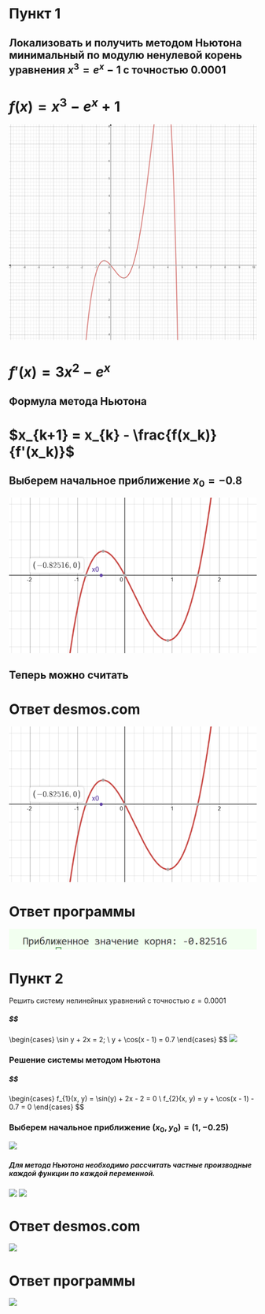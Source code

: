 # Пункт 1
## Локализовать и получить методом Ньютона минимальный по модулю ненулевой корень уравнения $x^3 = e^x - 1$ с точностью 0.0001

#                              $f(x) = x^3 - e^x + 1$
![](Скрины%20ЧМ/Pasted%20image%2020241112172728.png)
#                               $f'(x) = 3x^2 - e^x$
## Формула метода Ньютона
#                              $x_{k+1} = x_{k} - \frac{f(x_k)}{f'(x_k)}$
## Выберем начальное приближение $x_0 = -0.8$
![](Скрины%20ЧМ/Pasted%20image%2020241112175456.png)

## Теперь можно считать

# Ответ desmos.com
![](Скрины%20ЧМ/Pasted%20image%2020241112175456.png)
# Ответ программы
![](Скрины%20ЧМ/Pasted%20image%2020241112182613.png)

# Пункт 2
Решить систему нелинейных уравнений с точностью $\varepsilon = 0.0001$
##### $$
\begin{cases} \sin y + 2x = 2; \\
y + \cos(x - 1) = 0.7
\end{cases}
$$
![](Скрины%20ЧМ/Pasted%20image%2020241112170938.png)
### Решение системы методом Ньютона
##### $$
\begin{cases}
f_{1}(x, y) = \sin(y) + 2x - 2 = 0 \\
f_{2}(x, y) = y + \cos(x - 1) - 0.7 = 0 
\end{cases}
$$
### Выберем начальное приближение $(x_{0}, y_{0}) = (1, -0.25)$
![](Скрины%20ЧМ/Pasted%20image%2020241112171612.png)
##### Для метода Ньютона необходимо рассчитать частные производные каждой функции по каждой переменной.
![](Скрины%20ЧМ/Pasted%20image%2020241112171940.png)
![](Скрины%20ЧМ/Pasted%20image%2020241112172124.png)
# Ответ desmos.com
![](Скрины%20ЧМ/Pasted%20image%2020241112172415.png)
# Ответ программы
![](Скрины%20ЧМ/Pasted%20image%2020241112172457.png)
